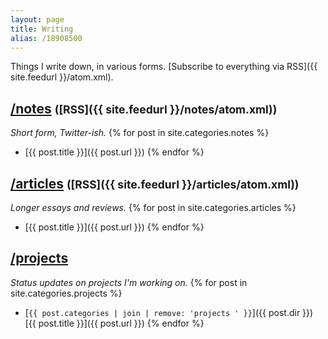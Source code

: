 ```yaml
---
layout: page
title: Writing
alias: /18908500
---
```


Things I write down, in various forms. [Subscribe to everything via RSS]({{ site.feedurl }}/atom.xml).

## [/notes](/notes) <small>([RSS]({{ site.feedurl }}/notes/atom.xml))</small>
_Short form, Twitter-ish._
{% for post in site.categories.notes %}
 - [{{ post.title }}]({{ post.url }})
{% endfor %}

## [/articles](/articles) <small>([RSS]({{ site.feedurl }}/articles/atom.xml))</small>
_Longer essays and reviews._
{% for post in site.categories.articles %}
 - [{{ post.title }}]({{ post.url }})
{% endfor %}

## [/projects](/projects)
_Status updates on projects I'm working on._
{% for post in site.categories.projects %}
 - [`{{ post.categories | join | remove: 'projects ' }}`]({{ post.dir }}) [{{ post.title }}]({{ post.url }})
{% endfor %}
